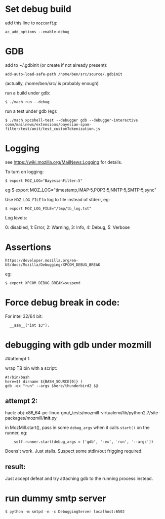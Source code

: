 # Set debug build

add this line to `mozconfig`:

    ac_add_options --enable-debug


# GDB

add to ~/.gdbinit (or create if not already present):

    add-auto-load-safe-path /home/ben/src/source/.gdbinit

(actually, /home/ben/src/ is probably enough)

run a build under gdb:

    $ ./mach run --debug

run a test under gdb (eg):

    $ ./mach xpcshell-test --debugger gdb --debugger-interactive comm/mailnews/extensions/bayesian-spam-filter/test/unit/test_customTokenization.js


# Logging

see https://wiki.mozilla.org/MailNews:Logging for details.

To turn on logging:

    $ export MOZ_LOG="BayesianFilter:5"
eg
    $ export MOZ_LOG="timestamp,IMAP:5,POP3:5,NNTP:5,SMTP:5,sync"

Use `MOZ_LOG_FILE` to log to file instead of stderr, eg:

    $ export MOZ_LOG_FILE="/tmp/tb_log.txt"

Log levels:

0: disabled, 1: Error, 2: Warning, 3: Info, 4: Debug, 5: Verbose


# Assertions


    https://developer.mozilla.org/en-US/docs/Mozilla/Debugging/XPCOM_DEBUG_BREAK

eg:

    $ export XPCOM_DEBUG_BREAK=suspend


# Force debug break in code:

For intel 32/64 bit:

      __asm__("int $3");

# debugging with gdb under mozmill

##attempt 1:

wrap TB bin with a script:

    #!/bin/bash
    here=$( dirname ${BASH_SOURCE[0]} )
    gdb -ex "run" --args $here/thunderbird2 $@

## attempt 2:

hack:
    obj-x86_64-pc-linux-gnu/_tests/mozmill-virtualenv/lib/python2.7/site-packages/mozmill/__init__.py

in MozMill.start(), pass in some `debug_args` when it calls `start()` on the runner, eg:

        self.runner.start(debug_args = ['gdb', '-ex', 'run', '--args'])

Doens't work. Just stalls. Suspect some stdin/out frigging required.

## result:

Just accept defeat and try attaching gdb to the running process instead.

# run dummy smtp server

    $ python -m smtpd -n -c DebuggingServer localhost:6502

